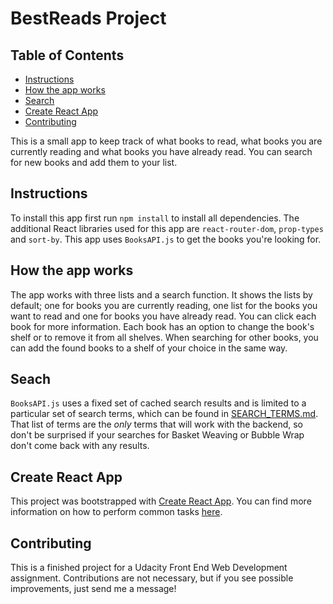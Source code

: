# BestReads Project

## Table of Contents

* [Instructions](#instructions)
* [How the app works](#how-the-app-works)
* [Search](#search)
* [Create React App](#create-react-app)
* [Contributing](#contributing)

This is a small app to keep track of what books to read, what books you are currently reading and what books you have already read. You can search for new books and add them to your list.

## Instructions

To install this app first run `npm install` to install all dependencies.
The additional React libraries used for this app are `react-router-dom`, `prop-types` and `sort-by`.
This app uses `BooksAPI.js` to get the books you're looking for.

## How the app works

The app works with three lists and a search function. It shows the lists by default; one for books you are currently reading, one list for the books you want to read and one for books you have already read. You can click each book for more information. Each book has an option to change the book's shelf or to remove it from all shelves. When searching for other books, you can add the found books to a shelf of your choice in the same way.

## Seach

`BooksAPI.js` uses a fixed set of cached search results and is limited to a particular set of search terms, which can be found in [SEARCH_TERMS.md](SEARCH_TERMS.md). That list of terms are the _only_ terms that will work with the backend, so don't be surprised if your searches for Basket Weaving or Bubble Wrap don't come back with any results.

## Create React App

This project was bootstrapped with [Create React App](https://github.com/facebookincubator/create-react-app). You can find more information on how to perform common tasks [here](https://github.com/facebookincubator/create-react-app/blob/master/packages/react-scripts/template/README.md).

## Contributing

This is a finished project for a Udacity Front End Web Development assignment. Contributions are not necessary, but if you see possible improvements, just send me a message!